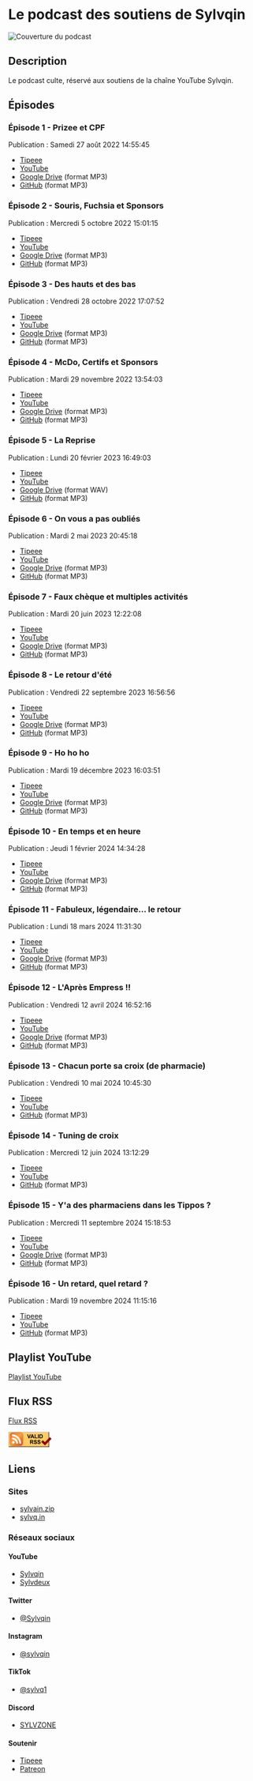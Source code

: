 # Le podcast des soutiens de Sylvqin

![Couverture du podcast](https://ArmandDelessert.github.io/RssFeed/Sylvquin/Covers/Cover_1b6786d8-05e3-41d1-b64b-15d15cd1b0c6.jpeg)

## Description

Le podcast culte, réservé aux soutiens de la chaîne YouTube Sylvqin.

## Épisodes

### Épisode 1 - Prizee et CPF

Publication : Samedi 27 août 2022 14:55:45

- [Tipeee](https://fr.tipeee.com/sylvqin/news/148727)
- [YouTube](https://www.youtube.com/watch?v=j5BcqfIpnTM)
- [Google Drive](https://drive.google.com/file/d/11MgJIPaUJDncHX9ZMIXiVeSAjqcud6Ux/view) (format MP3)
- [GitHub](https://raw.githubusercontent.com/ArmandDelessert/ArmandDelessert.github.io/master/RssFeed/Sylvquin/Files/%C3%89pisode_1.mp3) (format MP3)

### Épisode 2 - Souris, Fuchsia et Sponsors

Publication : Mercredi 5 octobre 2022 15:01:15

- [Tipeee](https://fr.tipeee.com/sylvqin/news/150775)
- [YouTube](https://www.youtube.com/watch?v=_YPl3frkB_8)
- [Google Drive](https://drive.google.com/file/d/1DbpzaXYlJAJZSLRet6flh23E-y-ZlJxI/view) (format MP3)
- [GitHub](https://raw.githubusercontent.com/ArmandDelessert/ArmandDelessert.github.io/master/RssFeed/Sylvquin/Files/%C3%89pisode_2.mp3) (format MP3)

### Épisode 3 - Des hauts et des bas

Publication : Vendredi 28 octobre 2022 17:07:52

- [Tipeee](https://fr.tipeee.com/sylvqin/news/152000)
- [YouTube](https://www.youtube.com/watch?v=j-qRoML7Ibw)
- [Google Drive](https://drive.google.com/file/d/1bfF-nDhvn-LH-oKe3bSwLQgoQTjdRfux/view) (format MP3)
- [GitHub](https://raw.githubusercontent.com/ArmandDelessert/ArmandDelessert.github.io/master/RssFeed/Sylvquin/Files/%C3%89pisode_3.mp3) (format MP3)

### Épisode 4 - McDo, Certifs et Sponsors

Publication : Mardi 29 novembre 2022 13:54:03

- [Tipeee](https://fr.tipeee.com/sylvqin/news/153605)
- [YouTube](https://www.youtube.com/watch?v=-eW0SJe2B3U)
- [Google Drive](https://drive.google.com/file/d/1RQpD7tfocO5WPOcWysaOuRFdc7QYlXIO/view) (format MP3)
- [GitHub](https://raw.githubusercontent.com/ArmandDelessert/ArmandDelessert.github.io/master/RssFeed/Sylvquin/Files/%C3%89pisode_4.mp3) (format MP3)

### Épisode 5 - La Reprise

Publication : Lundi 20 février 2023 16:49:03

- [Tipeee](https://fr.tipeee.com/sylvqin/news/157575)
- [YouTube](https://www.youtube.com/watch?v=a5cDwzh55CY)
- [Google Drive](https://drive.google.com/file/d/1xhRArqN7mRI_Tmqq_05Sx9xJA8vIG8pr/view) (format WAV)
- [GitHub](https://raw.githubusercontent.com/ArmandDelessert/ArmandDelessert.github.io/master/RssFeed/Sylvquin/Files/%C3%89pisode_5.mp3) (format MP3)

### Épisode 6 - On vous a pas oubliés

Publication : Mardi 2 mai 2023 20:45:18

- [Tipeee](https://fr.tipeee.com/sylvqin/news/161062)
- [YouTube](https://www.youtube.com/watch?v=-IERxQW_JOA)
- [Google Drive](https://drive.google.com/file/d/1AMWeQBaT5basVB_fi6WnPHOjIn0Atyqk/view) (format MP3)
- [GitHub](https://raw.githubusercontent.com/ArmandDelessert/ArmandDelessert.github.io/master/RssFeed/Sylvquin/Files/%C3%89pisode_6.mp3) (format MP3)

### Épisode 7 - Faux chèque et multiples activités

Publication : Mardi 20 juin 2023 12:22:08

- [Tipeee](https://fr.tipeee.com/sylvqin/news/165051)
- [YouTube](https://www.youtube.com/watch?v=2S1z0XA5ytg)
- [Google Drive](https://drive.google.com/file/d/1_k69yxIQgA3q4wcqmSCgNeq4r2KrbZl1/view) (format MP3)
- [GitHub](https://raw.githubusercontent.com/ArmandDelessert/ArmandDelessert.github.io/master/RssFeed/Sylvquin/Files/%C3%89pisode_7.mp3) (format MP3)

### Épisode 8 - Le retour d'été

Publication : Vendredi 22 septembre 2023 16:56:56

- [Tipeee](https://fr.tipeee.com/sylvqin/news/172785)
- [YouTube](https://www.youtube.com/watch?v=MvEJv101MDE)
- [Google Drive](https://drive.google.com/file/d/16s9l1WMtHfSryYqJ-Ao6R4QKXass3H9A/view) (format MP3)
- [GitHub](https://raw.githubusercontent.com/ArmandDelessert/ArmandDelessert.github.io/master/RssFeed/Sylvquin/Files/%C3%89pisode_8.mp3) (format MP3)

### Épisode 9 - Ho ho ho

Publication : Mardi 19 décembre 2023 16:03:51

- [Tipeee](https://fr.tipeee.com/sylvqin/news/182967)
- [YouTube](https://www.youtube.com/watch?v=vFOoKbhGX80)
- [Google Drive](https://drive.google.com/file/d/1ZOSQR4hp63bbqTj6lodzaWmN6QNm6eIU/view) (format MP3)
- [GitHub](https://raw.githubusercontent.com/ArmandDelessert/ArmandDelessert.github.io/master/RssFeed/Sylvquin/Files/%C3%89pisode_9.mp3) (format MP3)

### Épisode 10 - En temps et en heure

Publication : Jeudi 1 février 2024 14:34:28

- [Tipeee](https://fr.tipeee.com/sylvqin/news/187435)
- [YouTube](https://www.youtube.com/watch?v=6pGrB0WfqFk)
- [Google Drive](https://drive.google.com/file/d/1bT0LHtE1FGwMZeW9mwX9ciUdfp4lVMzw/view) (format MP3)
- [GitHub](https://raw.githubusercontent.com/ArmandDelessert/ArmandDelessert.github.io/master/RssFeed/Sylvquin/Files/%C3%89pisode_10.mp3) (format MP3)

### Épisode 11 - Fabuleux, légendaire… le retour

Publication : Lundi 18 mars 2024 11:31:30

- [Tipeee](https://fr.tipeee.com/sylvqin/news/191951)
- [YouTube](https://www.youtube.com/watch?v=VUa9mCbcWBk)
- [Google Drive](https://drive.google.com/file/d/1hiEStiirukKMCpnzowEKd308MOu2d71C/view) (format MP3)
- [GitHub](https://raw.githubusercontent.com/ArmandDelessert/ArmandDelessert.github.io/master/RssFeed/Sylvquin/Files/%C3%89pisode_11.mp3) (format MP3)

### Épisode 12 - L'Après Empress !!

Publication : Vendredi 12 avril 2024 16:52:16

- [Tipeee](https://fr.tipeee.com/sylvqin/news/194499)
- [YouTube](https://www.youtube.com/watch?v=GtbQ4QEPoNE)
- [Google Drive](https://drive.google.com/file/d/1dZA2H5l77jl-apZ2oE5Bor474yo6RCso/view) (format MP3)
- [GitHub](https://raw.githubusercontent.com/ArmandDelessert/ArmandDelessert.github.io/master/RssFeed/Sylvquin/Files/%C3%89pisode_12.mp3) (format MP3)

### Épisode 13 - Chacun porte sa croix (de pharmacie)

Publication : Vendredi 10 mai 2024 10:45:30

- [Tipeee](https://fr.tipeee.com/sylvqin/news/197467)
- [YouTube](https://www.youtube.com/watch?v=rGnK9A8veL4)
- [GitHub](https://raw.githubusercontent.com/ArmandDelessert/ArmandDelessert.github.io/master/RssFeed/Sylvquin/Files/%C3%89pisode_13.mp3) (format MP3)

### Épisode 14 - Tuning de croix

Publication : Mercredi 12 juin 2024 13:12:29

- [Tipeee](https://fr.tipeee.com/sylvqin/news/200601)
- [YouTube](https://www.youtube.com/watch?v=nHIlIGXdmz0)
- [GitHub](https://raw.githubusercontent.com/ArmandDelessert/ArmandDelessert.github.io/master/RssFeed/Sylvquin/Files/%C3%89pisode_14.mp3) (format MP3)

### Épisode 15 - Y'a des pharmaciens dans les Tippos ?

Publication : Mercredi 11 septembre 2024 15:18:53

- [Tipeee](https://fr.tipeee.com/sylvqin/news/207639)
- [YouTube](https://www.youtube.com/watch?v=JpsK-Le86qk)
- [Google Drive](https://drive.google.com/file/d/1VzgnRVMsbbzjeBNEIhLM8Pvojl2rxlPB/view) (format MP3)
- [GitHub](https://raw.githubusercontent.com/ArmandDelessert/ArmandDelessert.github.io/master/RssFeed/Sylvquin/Files/%C3%89pisode_15.mp3) (format MP3)

### Épisode 16 - Un retard, quel retard ?

Publication : Mardi 19 novembre 2024 11:15:16

- [Tipeee](https://fr.tipeee.com/sylvqin/news/213209)
- [YouTube](https://www.youtube.com/watch?v=37iOH-bQnpw)
- [GitHub](https://raw.githubusercontent.com/ArmandDelessert/ArmandDelessert.github.io/master/RssFeed/Sylvquin/Files/%C3%89pisode_16.mp3) (format MP3)

## Playlist YouTube

[Playlist YouTube](https://www.youtube.com/playlist?list=PLU0vpugYYFUrtBnjxPAZFRKKG89RqgKUm)

## Flux RSS

[Flux RSS](https://ArmandDelessert.github.io/RssFeed/Sylvquin/Podcast.xml)

[![Validate this RSS feed](../valid-rss-rogers.png)](https://www.rssboard.org/rss-validator/check.cgi?url=https%3A%2F%2Farmanddelessert.github.io%2FRssFeed%2FSylvquin%2FPodcast.xml)

## Liens

### Sites

- [sylvain.zip](https://sylvain.zip/)
- [sylvq.in](https://sylvq.in/)

### Réseaux sociaux

#### YouTube

- [Sylvqin](https://www.youtube.com/sylvqin)
- [Sylvdeux](https://www.youtube.com/@administrateur)

#### Twitter

- [@Sylvqin](https://www.twitter.com/sylvqin)

#### Instagram

- [@sylvqin](https://www.instagram.com/sylvqin)

#### TikTok

- [@sylvq1](https://www.tiktok.com/@sylvq1)

#### Discord

- [SYLVZONE](https://www.discord.com/invite/MrQYQRV9F5)

#### Soutenir

- [Tipeee](https://fr.tipeee.com/sylvqin)
- [Patreon](https://www.patreon.com/Sylvqin)
